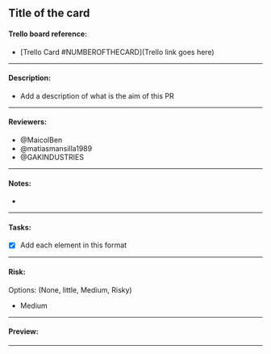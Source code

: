 ## Title of the card
#### Trello board reference:

* [Trello Card #NUMBEROFTHECARD](Trello link goes here)

---

#### Description:

* Add a description of what is the aim of this PR
---

#### Reviewers:

* @MaicolBen
* @matiasmansilla1989
* @GAKINDUSTRIES

---

#### Notes:

*

---

#### Tasks:

  - [x] Add each element in this format

---

#### Risk:

 Options: (None, little, Medium, Risky)

* Medium

---


#### Preview:



---
